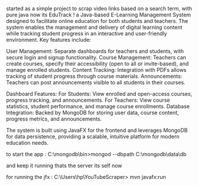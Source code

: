 started as a simple project to scrap video links based on a search term, with pure java
now its EduTrack ! a Java-based E-Learning Management System designed to facilitate online education for both students and teachers. 
The system enables the management and delivery of digital learning content while tracking student progress in an interactive and user-friendly environment. Key features include:

User Management: Separate dashboards for teachers and students, with secure login and signup functionality.
Course Management: Teachers can create courses, specify their accessibility (open to all or invite-based), and manage enrolled students.
Content Tracking: Integration with PDFs allows tracking of student progress through course materials.
Announcements: Teachers can post announcements visible to all students in their courses.

Dashboard Features:
For Students: View enrolled and open-access courses, progress tracking, and announcements.
For Teachers: View course statistics, student performance, and manage course enrollments.
Database Integration: Backed by MongoDB for storing user data, course content, progress metrics, and announcements.

The system is built using JavaFX for the frontend and leverages MongoDB for data persistence, providing a scalable, intuitive platform for modern education needs.



to start the app :
C:\mongodb\bin>mongod --dbpath C:\mongodb\data\db

and keep it running thats the server its self now 

for running the jfx : 
C:\Users\hp\YouTubeScraper> mvn javafx:run

